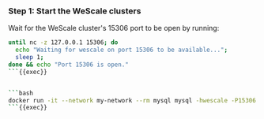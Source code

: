 ### Step 1: Start the WeScale clusters

Wait for the WeScale cluster's 15306 port to be open by running:
```bash
until nc -z 127.0.0.1 15306; do 
  echo "Waiting for wescale on port 15306 to be available..."; 
  sleep 1; 
done && echo "Port 15306 is open."
```{{exec}}


```bash
docker run -it --network my-network --rm mysql mysql -hwescale -P15306 -uroot -ppasswd
```{{exec}}